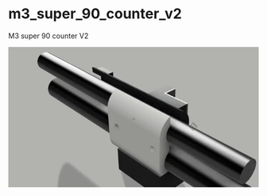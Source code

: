 # m3_super_90_counter_v2
M3 super 90 counter V2

![](https://github.com/mattabott/m3_super_90_counter_v2/blob/main/img/VideoEditor_20240823_103058.gif)
